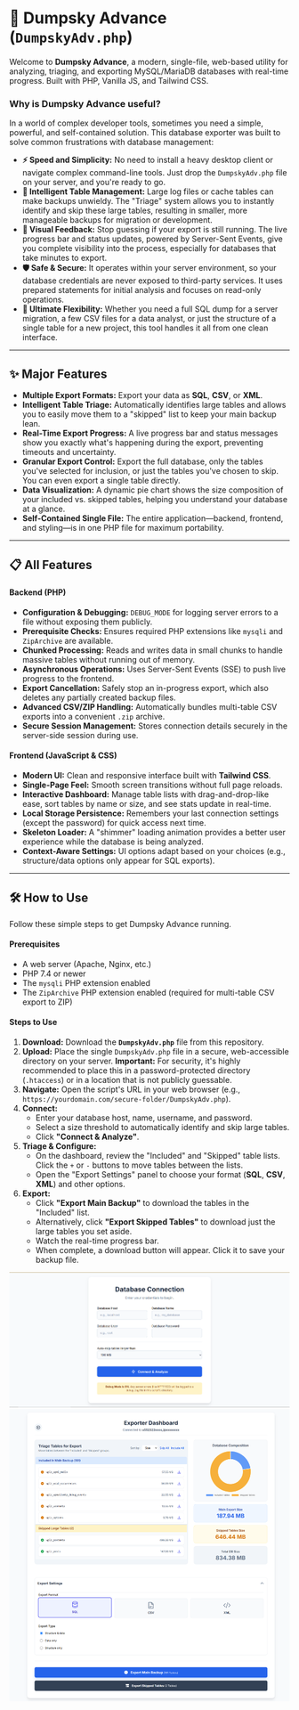 # 🚀 Dumpsky Advance (`DumpskyAdv.php`)

Welcome to **Dumpsky Advance**, a modern, single-file, web-based utility for analyzing, triaging, and exporting MySQL/MariaDB databases with real-time progress. Built with PHP, Vanilla JS, and Tailwind CSS.

### Why is Dumpsky Advance useful?

In a world of complex developer tools, sometimes you need a simple, powerful, and self-contained solution. This database exporter was built to solve common frustrations with database management:

* **⚡️ Speed and Simplicity:** No need to install a heavy desktop client or navigate complex command-line tools. Just drop the `DumpskyAdv.php` file on your server, and you're ready to go.
* **🧠 Intelligent Table Management:** Large log files or cache tables can make backups unwieldy. The "Triage" system allows you to instantly identify and skip these large tables, resulting in smaller, more manageable backups for migration or development.
* **💎 Visual Feedback:** Stop guessing if your export is still running. The live progress bar and status updates, powered by Server-Sent Events, give you complete visibility into the process, especially for databases that take minutes to export.
* **🛡️ Safe & Secure:** It operates within your server environment, so your database credentials are never exposed to third-party services. It uses prepared statements for initial analysis and focuses on read-only operations.
* **🧰 Ultimate Flexibility:** Whether you need a full SQL dump for a server migration, a few CSV files for a data analyst, or just the structure of a single table for a new project, this tool handles it all from one clean interface.

---

## ✨ Major Features

* **Multiple Export Formats:** Export your data as **SQL**, **CSV**, or **XML**.
* **Intelligent Table Triage:** Automatically identifies large tables and allows you to easily move them to a "skipped" list to keep your main backup lean.
* **Real-Time Export Progress:** A live progress bar and status messages show you exactly what's happening during the export, preventing timeouts and uncertainty.
* **Granular Export Control:** Export the full database, only the tables you've selected for inclusion, or just the tables you've chosen to skip. You can even export a single table directly.
* **Data Visualization:** A dynamic pie chart shows the size composition of your included vs. skipped tables, helping you understand your database at a glance.
* **Self-Contained Single File:** The entire application—backend, frontend, and styling—is in one PHP file for maximum portability.

---

## 📋 All Features

#### Backend (PHP)
* **Configuration & Debugging:** `DEBUG_MODE` for logging server errors to a file without exposing them publicly.
* **Prerequisite Checks:** Ensures required PHP extensions like `mysqli` and `ZipArchive` are available.
* **Chunked Processing:** Reads and writes data in small chunks to handle massive tables without running out of memory.
* **Asynchronous Operations:** Uses Server-Sent Events (SSE) to push live progress to the frontend.
* **Export Cancellation:** Safely stop an in-progress export, which also deletes any partially created backup files.
* **Advanced CSV/ZIP Handling:** Automatically bundles multi-table CSV exports into a convenient `.zip` archive.
* **Secure Session Management:** Stores connection details securely in the server-side session during use.

#### Frontend (JavaScript & CSS)
* **Modern UI:** Clean and responsive interface built with **Tailwind CSS**.
* **Single-Page Feel:** Smooth screen transitions without full page reloads.
* **Interactive Dashboard:** Manage table lists with drag-and-drop-like ease, sort tables by name or size, and see stats update in real-time.
* **Local Storage Persistence:** Remembers your last connection settings (except the password) for quick access next time.
* **Skeleton Loader:** A "shimmer" loading animation provides a better user experience while the database is being analyzed.
* **Context-Aware Settings:** UI options adapt based on your choices (e.g., structure/data options only appear for SQL exports).

---

## 🛠️ How to Use

Follow these simple steps to get Dumpsky Advance running.

#### Prerequisites
* A web server (Apache, Nginx, etc.)
* PHP 7.4 or newer
* The `mysqli` PHP extension enabled
* The `ZipArchive` PHP extension enabled (required for multi-table CSV export to ZIP)

#### Steps to Use

1.  **Download:** Download the **`DumpskyAdv.php`** file from this repository.
2.  **Upload:** Place the single `DumpskyAdv.php` file in a secure, web-accessible directory on your server. **Important:** For security, it's highly recommended to place this in a password-protected directory (`.htaccess`) or in a location that is not publicly guessable.
3.  **Navigate:** Open the script's URL in your web browser (e.g., `https://yourdomain.com/secure-folder/DumpskyAdv.php`).
4.  **Connect:**
    * Enter your database host, name, username, and password.
    * Select a size threshold to automatically identify and skip large tables.
    * Click **"Connect & Analyze"**.
5.  **Triage & Configure:**
    * On the dashboard, review the "Included" and "Skipped" table lists. Click the `+` or `-` buttons to move tables between the lists.
    * Open the "Export Settings" panel to choose your format (**SQL**, **CSV**, **XML**) and other options.
6.  **Export:**
    * Click **"Export Main Backup"** to download the tables in the "Included" list.
    * Alternatively, click **"Export Skipped Tables"** to download just the large tables you set aside.
    * Watch the real-time progress bar.
    * When complete, a download button will appear. Click it to save your backup file.

![Dumpsky Advance Screenshot](https://github.com/RaviVerse/Dumpsky-Advance/blob/main/Database%20Connection.png)
![Dumpsky Advance Screenshot]( Dashboard.png)
